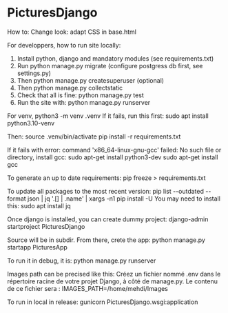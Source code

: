 # PicturesDjango


How to:
Change look: adapt CSS in base.html

For developpers, how to run site locally:
1) Install python, django and mandatory modules (see requirements.txt) 
2) Run python manage.py migrate (configure postgress db first, see settings.py)
3) Then python manage.py createsuperuser (optional)
4) Then python manage.py collectstatic
5) Check that all is fine: python manage.py test
6) Run the site with: python manage.py runserver

For venv,
python3 -m venv .venv
If it fails, run this first:
sudo apt install python3.10-venv

Then:
source .venv/bin/activate
pip install -r requirements.txt

If it fails with error: command 'x86_64-linux-gnu-gcc' failed: No such file or directory, install gcc:
sudo apt-get install python3-dev
sudo apt-get install gcc


To generate an up to date requirements:
pip freeze > requirements.txt

To update all packages to the most recent version:
pip list --outdated --format json | jq '.[] | .name' | xargs -n1 pip install -U
You may need to install this:
sudo apt  install jq

Once django is installed, you can create dummy project:
django-admin startproject PicturesDjango

Source will be in subdir. From there, crete the app:
python manage.py startapp PicturesApp

To run it in debug, it is:
python manage.py runserver

Images path can be precised like this:
Créez un fichier nommé .env dans le répertoire racine de votre projet Django, à côté de manage.py. Le contenu de ce fichier sera :
IMAGES_PATH=/home/mehdi/Images

To run in local in release:
gunicorn PicturesDjango.wsgi:application
